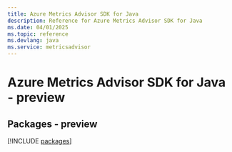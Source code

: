 ```yaml
---
title: Azure Metrics Advisor SDK for Java
description: Reference for Azure Metrics Advisor SDK for Java
ms.date: 04/01/2025
ms.topic: reference
ms.devlang: java
ms.service: metricsadvisor
---
```

# Azure Metrics Advisor SDK for Java - preview
## Packages - preview
[!INCLUDE [packages](metrics-advisor-index.md)]